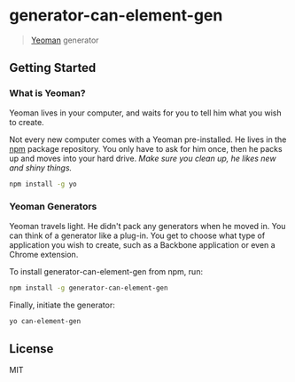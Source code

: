 # generator-can-element-gen

> [Yeoman](http://yeoman.io) generator


## Getting Started

### What is Yeoman?


Yeoman lives in your computer, and waits for you to tell him what you wish to create.

Not every new computer comes with a Yeoman pre-installed. He lives in the [npm](https://npmjs.org) package repository. You only have to ask for him once, then he packs up and moves into your hard drive. *Make sure you clean up, he likes new and shiny things.*

```bash
npm install -g yo
```

### Yeoman Generators

Yeoman travels light. He didn't pack any generators when he moved in. You can think of a generator like a plug-in. You get to choose what type of application you wish to create, such as a Backbone application or even a Chrome extension.

To install generator-can-element-gen from npm, run:

```bash
npm install -g generator-can-element-gen
```

Finally, initiate the generator:

```bash
yo can-element-gen
```

## License

MIT
